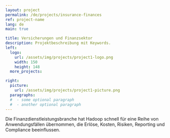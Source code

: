 ```yaml
---
layout: project
permalink: /de/projects/insurance-finances
ref: project-name
lang: de
main: true

title: Versicherungen und Finanzsektor
description: Projektbeschreibung mit Keywords.
left:
  logo:
    url: /assets/img/projects/project1-logo.png
    width: 150
    height: 148
  more_projects:

right:
  picture:
    url: /assets/img/projects/project1-picture.png
  paragraphs:
  #  - some optional paragraph
  #  - another optional paragraph
---
```


Die Finanzdienstleistungsbranche hat Hadoop schnell für eine Reihe von Anwendungsfällen übernommen, die Erlöse, Kosten, Risiken, Reporting und Compliance beeinflussen.
